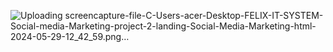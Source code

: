 
![Uploading screencapture-file-C-Users-acer-Desktop-FELIX-IT-SYSTEM-Social-media-Marketing-project-2-landing-Social-Media-Marketing-html-2024-05-29-12_42_59.png…]()
